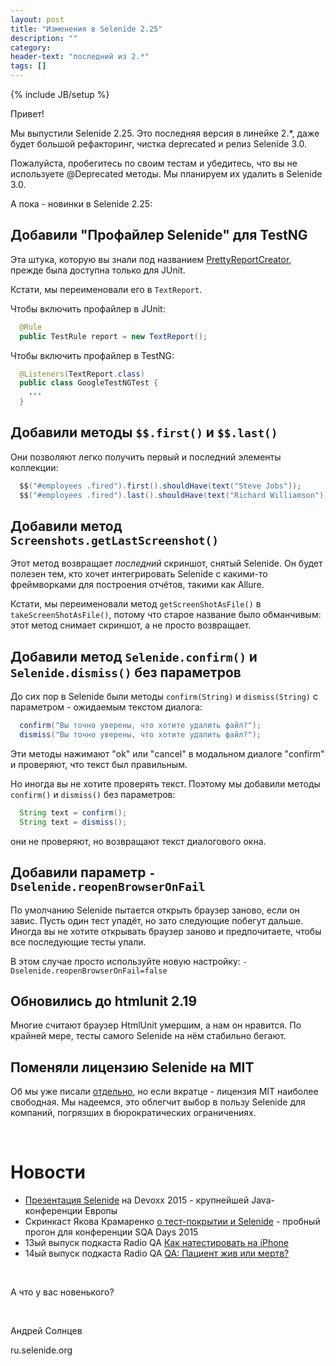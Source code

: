 ```yaml
---
layout: post
title: "Изменения в Selenide 2.25"
description: ""
category:
header-text: "последний из 2.*"
tags: []
---
```

{% include JB/setup %}

Привет!

Мы выпустили Selenide 2.25. Это последняя версия в линейке 2.*, даже будет большой рефакторинг, чистка deprecated и релиз Selenide 3.0.

Пожалуйста, пробегитесь по своим тестам и убедитесь, что вы не используете @Deprecated методы. Мы планируем их удалить в Selenide 3.0.

А пока - новинки в Selenide 2.25:

## Добавили "Профайлер Selenide" для TestNG
 
Эта штука, которую вы знали под названием [PrettyReportCreator](http://ru.selenide.org/2015/05/05/selenide-2.16-and-2.17/),
прежде была доступна только для JUnit. 

Кстати, мы переименовали его в `TextReport`.

Чтобы включить профайлер в JUnit:

```java
  @Rule
  public TestRule report = new TextReport();
```

Чтобы включить профайлер в TestNG:

```java
  @Listeners(TextReport.class)
  public class GoogleTestNGTest {
    ...
  }
```

## Добавили методы `$$.first()` и `$$.last()`

Они позволяют легко получить первый и последний элементы коллекции:

```java
  $$("#employees .fired").first().shouldHave(text("Steve Jobs"));
  $$("#employees .fired").last().shouldHave(text("Richard Williamson"));
```

## Добавили метод `Screenshots.getLastScreenshot()`

Этот метод возвращает _последний_ скриншот, снятый Selenide. Он будет полезен тем, кто хочет интегрировать Selenide 
с какими-то фреймворками для построения отчётов, такими как Allure.

Кстати, мы переименовали метод `getScreenShotAsFile()` в `takeScreenShotAsFile()`, потому что старое название было
обманчивым: этот метод снимает скриншот, а не просто возвращает. 
 
## Добавили метод `Selenide.confirm()` и `Selenide.dismiss()` без параметров

До сих пор в Selenide были методы `confirm(String)` и `dismiss(String)` с параметром - ожидаемым текстом диалога:

```java
  confirm("Вы точно уверены, что хотите удалить файл?");
  dismiss("Вы точно уверены, что хотите удалить файл?");
```

Эти методы нажимают "ok" или "cancel" в модальном диалоге "confirm" и проверяют, что текст был правильным.

Но иногда вы не хотите проверять текст. Поэтому мы добавили методы `confirm()` и `dismiss()` без параметров:

```java
  String text = confirm();
  String text = dismiss();
```

они не проверяют, но возвращают текст диалогового окна.  

## Добавили параметр `-Dselenide.reopenBrowserOnFail`

По умолчанию Selenide пытается открыть браузер заново, если он завис. Пусть один тест упадёт, но зато следующие побегут дальше.
Иногда вы не хотите открывать браузер заново и предпочитаете, чтобы все последующие тесты упали. 

В этом случае просто используйте новую настройку: `-Dselenide.reopenBrowserOnFail=false`

## Обновились до htmlunit 2.19

Многие считают браузер HtmlUnit умершим, а нам он нравится. По крайней мере, тесты самого Selenide на нём стабильно бегают.

## Поменяли лицензию Selenide на MIT

Об мы уже писали [отдельно](http://ru.selenide.org/2015/11/16/selenide-changes-license-to-mit/), но если вкратце - лицензия
MIT наиболее свободная. Мы надеемся, это облегчит выбор в пользу Selenide для компаний, погрязших в бюрократических ограничениях.

<br/>

# Новости

* [Презентация Selenide](/2015/11/13/selenide-on-devoxx/) на Devoxx 2015 - крупнейшей Java-конференции Европы
* Скринкаст Якова Крамаренко [о тест-покрытии и Selenide](https://www.youtube.com/watch?v=TZhbI-JPdG0&feature) -  пробный прогон для конференции SQA Days 2015
* 13ый выпуск подкаста Radio QA [Как натестировать на iPhone](http://radio-qa.com/vypusk-13-kak-natestirovat-na-iphone/)
* 14ый выпуск подкаста Radio QA [QA: Пациент жив или мертв?](http://radio-qa.com/014-qa-live-or-dead/)

<br/>

А что у вас новенького?

<br/>

Андрей Солнцев

ru.selenide.org
